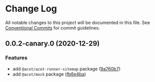 # Change Log

All notable changes to this project will be documented in this file.
See [Conventional Commits](https://conventionalcommits.org) for commit guidelines.

## 0.0.2-canary.0 (2020-12-29)

### Features

- add `@acot/acot-runner-sitemap` package ([9a760b7](https://github.com/acot-a11y/acot/commit/9a760b787df44a0febac52ccb254073179786306))
- add `@acot/mock` package ([fb6e4ba](https://github.com/acot-a11y/acot/commit/fb6e4bad5a5562260561c5585eb83ba492bdb6a6))
